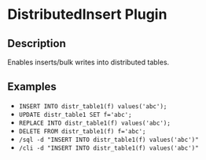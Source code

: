# DistributedInsert Plugin

## Description
Enables inserts/bulk writes into distributed tables.

## Examples
- `INSERT INTO distr_table1(f) values('abc');`
- `UPDATE distr_table1 SET f='abc';`
- `REPLACE INTO distr_table1(f) values('abc');`
- `DELETE FROM distr_table1(f) f='abc';`
- `/sql -d "INSERT INTO distr_table1(f) values('abc')"`
- `/cli -d "INSERT INTO distr_table1(f) values('abc')"`
